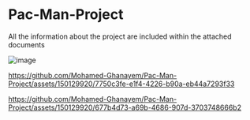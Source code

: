 # Pac-Man-Project
All the information about the project are included within the attached documents

![image](https://github.com/Mohamed-Ghanayem/Pac-Man-Project/assets/150129920/a02b6d1c-eaa4-43bf-bed3-10051c85c891)



https://github.com/Mohamed-Ghanayem/Pac-Man-Project/assets/150129920/7750c3fe-e1f4-4226-b90a-eb44a7293f33



https://github.com/Mohamed-Ghanayem/Pac-Man-Project/assets/150129920/677b4d73-a69b-4686-907d-3703748666b2


